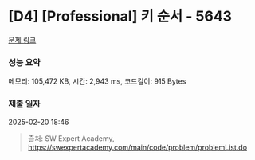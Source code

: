 # [D4] [Professional] 키 순서 - 5643 

[문제 링크](https://swexpertacademy.com/main/code/problem/problemDetail.do?contestProbId=AWXQsLWKd5cDFAUo) 

### 성능 요약

메모리: 105,472 KB, 시간: 2,943 ms, 코드길이: 915 Bytes

### 제출 일자

2025-02-20 18:46



> 출처: SW Expert Academy, https://swexpertacademy.com/main/code/problem/problemList.do